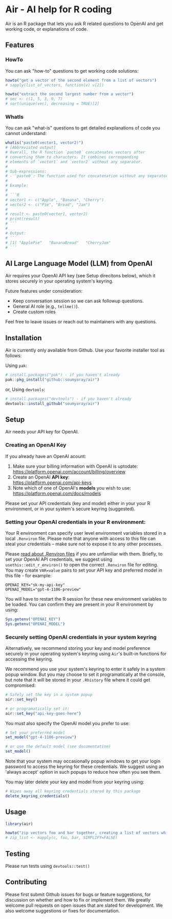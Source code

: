# Air - AI help for R coding

Air is an R package that lets you ask R related questions to OpenAI and get working code, or explanations of code.

## Features

### HowTo

You can ask "how-to" questions to get working code solutions:

```R
howto("get a vector of the second element from a list of vectors")
# sapply(list_of_vectors, function(v) v[2])

howto("extract the second largest number from a vector")
# vec <- c(1, 5, 3, 9, 7)
# sort(unique(vec), decreasing = TRUE)[2]
```

### WhatIs

You can ask "what-is" questions to get detailed explanations of code you cannot understand:

```R
whatis("paste0(vector1, vector2)")
# [Abbreviated output]
# Overall, the R function `paste0` concatenates vectors after 
# converting them to characters. It combines corresponding 
# elements of `vector1` and `vector2` without any separator.
#
# Sub-expressions:
# - `paste0`: The function used for concatenation without any separator.
#
# Example:
#
# ```R
# vector1 <- c("Apple", "Banana", "Cherry")
# vector2 <- c("Pie", "Bread", "Jam")
#
# result <- paste0(vector1, vector2)
# print(result)
# ```
#
# Output:
# ```
# [1] "ApplePie"   "BananaBread"   "CherryJam"
# ```
```

## AI Large Language Model (LLM) from OpenAI

Air requires your OpenAI API key (see Setup direcitons below), which it stores securely in your operating system's keyring.

Future features under consideration:

- Keep conversation session so we can ask followup questions.
- General AI role (e.g., `tellme()`).
- Create custom roles

Feel free to leave issues or reach out to maintainers with any questions.

## Installation

Air is currently only available from Github. Use your favorite installer tool as follows:

Using `pak`:

```R
# install.packages("pak") - if you haven't already
pak::pkg_install("github::soumyaray/air")
```

or, Using `devtools`:

```R
# install.packages("devtools") - if you haven't already
devtools::install_github("soumyaray/air")
```

## Setup

Air needs your API key for OpenAI.

### Creating an OpenAI Key

If you already have an OpenAI acount:

1. Make sure your billing information with OpenAI is uptodate:  
   <https://platform.openai.com/account/billing/overview>
2. Create an OpenAI **API key**:  
   <https://platform.openai.com/api-keys>
3. Note which of one of OpenAI's **models** you wish to use:  
   <https://platform.openai.com/docs/models>

Please set your API credentials (key and model) either in your your R environment, or in your system's secure keyring (suggested).

### Setting your OpenAI credentials in your R environment:

Your R environment can specify user level environment variables stored in a local `.Renviron` file. Please note that anyone with access to this file can steal your credentials – make sure not to expose it to any other processes.

Please [read about .Renviron files](https://rstats.wtf/r-startup.html#renviron) if you are unfamiliar with them. Briefly, to set your OpenAI API credentials, we suggest using `usethis::edit_r_environ()` to open the correct `.Renviron` file for editing. You may create `VAR=value` pairs to set your API key and preferred model in this file - for example:

```text
OPENAI_KEY="sk-my-api-key"
OPENAI_MODEL="gpt-4-1106-preview"
```

You will have to restart the R session for these new environment variables to be loaded. You can confirm they are present in your R environment by using:

```R
Sys.getenv("OPENAI_KEY")
Sys.getenv("OPENAI_MODEL")
```

### Securely setting OpenAI credentials in your system keyring

Alternatively, we recommend storing your key and model preference securely in your operating system's keyring using `Air`'s built-in functions for accessing the keyring.

We recommend you use your system's keyring to enter it safely in a system popup window. But you may choose to set it programatically at the console, but note that it will be stored in your `.Rhistory` file where it could get compromised:

```R
# Safely set the key in a system popup
air::set_key()

# or programatically set it:
air::set_key("api-key-goes-here")
```

You must also specify the OpenAI model you prefer to use:

```R
# Set your preferred model
set_model("gpt-4-1106-preview")

# or use the default model (see documentation)
set_model()
```

Note that your system may occasionally popup windows to get your login password to access the keyring for these credentials. We suggest using an 'always accept' option in such popups to reduce how often you see them.

You may later delete your key and model from your keyring using:

```R
# Wipes away all keyring credentials stored by this package
delete_keyring_credentials()
```

## Usage

```R
library(air)

howto("zip vectors foo and bar together, creating a list of vectors which are pairs of elements from the original two vectors")
# zip_list <- mapply(c, foo, bar, SIMPLIFY=FALSE)
```

## Testing

Please run tests using `devtools::test()`

## Contributing

Please first submit Github issues for bugs or feature suggestions, for discussion on whether and how to fix or implement them. We greatly welcome pull requests on open issues that are slated for development. We also welcome suggestions or fixes for documentation.

